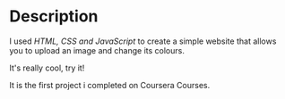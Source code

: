 # Description

I used *HTML, CSS and JavaScript* to create a simple website that allows you to upload an image and change its colours. 

It's really cool, try it!

It is the first project i completed on Coursera Courses.